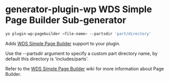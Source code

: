 # generator-plugin-wp WDS Simple Page Builder Sub-generator

```bash
yo plugin-wp:pagebuilder <file-name> --partsdir 'part/directory'
```

Adds [WDS Simple Page Builder](https://github.com/WebDevStudios/WDS-Simple-Page-Builder) support to your plugin.

Use the --partsdir argument to specify a custom part directory name, by default this directory is 'includes/parts'.

Refer to the [WDS Simple Page Builder](https://github.com/WebDevStudios/WDS-Simple-Page-Builder/wiki) wiki for more information about Page Builder.
